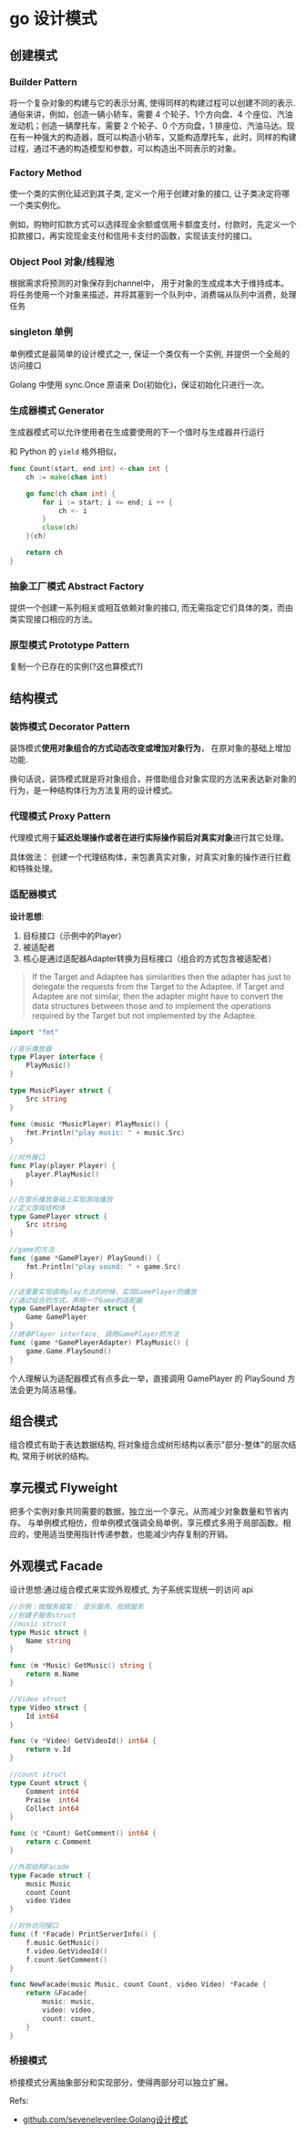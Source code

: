 # go 设计模式
## 创建模式

### Builder Pattern
将一个复杂对象的构建与它的表示分离, 使得同样的构建过程可以创建不同的表示.
通俗来讲，例如，创造一辆小轿车，需要 4 个轮子、1个方向盘、4 个座位、汽油发动机；创造一辆摩托车，需要 2 个轮子、0 个方向盘，1 排座位、汽油马达。现在有一种强大的构造器，既可以构造小轿车，又能构造摩托车，此时，同样的构建过程，通过不通的构造模型和参数，可以构造出不同表示的对象。


### Factory Method
使一个类的实例化延迟到其子类, 定义一个用于创建对象的接口, 让子类决定将哪一个类实例化。

例如，购物时扣款方式可以选择现金余额或信用卡额度支付，付款时，先定义一个扣款接口，再实现现金支付和信用卡支付的函数，实现该支付的接口。

### Object Pool 对象/线程池
根据需求将预测的对象保存到channel中， 用于对象的生成成本大于维持成本。
将任务使用一个对象来描述，并将其塞到一个队列中，消费端从队列中消费，处理任务


### singleton 单例
单例模式是最简单的设计模式之一, 保证一个类仅有一个实例, 并提供一个全局的访问接口

Golang 中使用 sync.Once 原语来 Do(初始化)，保证初始化只进行一次。



### 生成器模式 Generator
生成器模式可以允许使用者在生成要使用的下一个值时与生成器并行运行

和 Python 的 `yield` 格外相似，  
```go
func Count(start, end int) <-chan int {
	ch := make(chan int)

	go func(ch chan int) {
		for i := start; i <= end; i ++ {
			ch <- i
		}
		close(ch)
	}(ch)

	return ch
}
```

### 抽象工厂模式 Abstract Factory

提供一个创建一系列相关或相互依赖对象的接口, 而无需指定它们具体的类，而由类实现接口相应的方法。


### 原型模式 Prototype Pattern

复制一个已存在的实例(?这也算模式?)

## 结构模式

### 装饰模式 Decorator Pattern

装饰模式**使用对象组合的方式动态改变或增加对象行为**， 在原对象的基础上增加功能.

换句话说，装饰模式就是将对象组合，并借助组合对象实现的方法来表达新对象的行为，是一种结构体行为方法复用的设计模式。


### 代理模式 Proxy Pattern

代理模式用于**延迟处理操作或者在进行实际操作前后对真实对象**进行其它处理。

具体做法：
创建一个代理结构体，来包裹真实对象，对真实对象的操作进行拦截和特殊处理。

### 适配器模式

**设计思想**:
1. 目标接口（示例中的Player）
2. 被适配者
3. 核心是通过适配器Adapter转换为目标接口（组合的方式包含被适配者）

>If the Target and Adaptee has similarities then the adapter has just to delegate
the requests from the Target to the Adaptee.
If Target and Adaptee are not similar, then the adapter might have to convert the
data structures between those and to implement the operations required by the Target
but not implemented by the Adaptee.

```go
import "fmt"

//音乐播放器
type Player interface {
	PlayMusic()
}

type MusicPlayer struct {
	Src string
}

func (music *MusicPlayer) PlayMusic() {
	fmt.Println("play music: " + music.Src)
}

//对外接口
func Play(player Player) {
	player.PlayMusic()
}

//在音乐播放基础上实现游戏播放
//定义游戏结构体
type GamePlayer struct {
	Src string
}

//game的方法
func (game *GamePlayer) PlaySound() {
	fmt.Println("play sound: " + game.Src)
}

//这里要实现调用play方法的时候，实现GamePlayer的播放
//通过组合的方式，声明一个Game的适配器
type GamePlayerAdapter struct {
	Game GamePlayer
}
//继承Player interface, 调用GamePlayer的方法
func (game *GamePlayerAdapter) PlayMusic() {
	game.Game.PlaySound()
}
```
个人理解认为适配器模式有点多此一举，直接调用 GamePlayer 的 PlaySound 方法会更为简洁易懂。

## 组合模式

组合模式有助于表达数据结构, 将对象组合成树形结构以表示"部分-整体"的层次结构, 常用于树状的结构。

## 享元模式 Flyweight

把多个实例对象共同需要的数据，独立出一个享元，从而减少对象数量和节省内存。
与单例模式相仿，但单例模式强调全局单例，享元模式多用于局部函数。相应的，使用适当使用指针传递参数，也能减少内存复制的开销。

## 外观模式 Facade
设计思想:通过组合模式来实现外观模式, 为子系统实现统一的访问 api
	
```go
//示例：微服务框架： 音乐服务、视频服务
//创建子服务struct
//music struct
type Music struct {
	Name string
}

func (m *Music) GetMusic() string {
	return m.Name
}

//Video struct
type Video struct {
	Id int64
}

func (v *Video) GetVideoId() int64 {
	return v.Id
}

//count struct
type Count struct {
	Comment int64
	Praise 	int64
	Collect int64
}

func (c *Count) GetComment() int64 {
	return c.Comment
}

//外观结构Facade
type Facade struct {
	music Music
	count Count
	video Video
}

//对外访问接口
func (f *Facade) PrintServerInfo() {
	f.music.GetMusic()
	f.video.GetVideoId()
	f.count.GetComment()
}

func NewFacade(music Music, count Count, video Video) *Facade {
	return &Facade{
		music: music,
		video: video,
		count: count,
	}
}
```

### 桥接模式
桥接模式分离抽象部分和实现部分，使得两部分可以独立扩展。



Refs:
- [github.com/sevenelevenlee:Golang设计模式](https://github.com/sevenelevenlee/go-patterns)